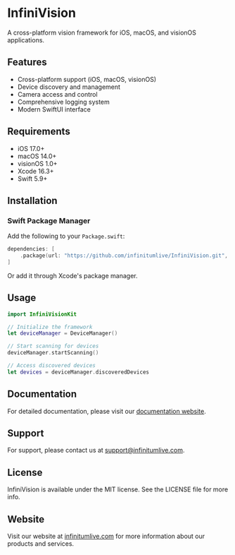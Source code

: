 # InfiniVision

A cross-platform vision framework for iOS, macOS, and visionOS applications.

## Features

- Cross-platform support (iOS, macOS, visionOS)
- Device discovery and management
- Camera access and control
- Comprehensive logging system
- Modern SwiftUI interface

## Requirements

- iOS 17.0+
- macOS 14.0+
- visionOS 1.0+
- Xcode 16.3+
- Swift 5.9+

## Installation

### Swift Package Manager

Add the following to your `Package.swift`:

```swift
dependencies: [
    .package(url: "https://github.com/infinitumlive/InfiniVision.git", from: "1.0.0")
]
```

Or add it through Xcode's package manager.

## Usage

```swift
import InfiniVisionKit

// Initialize the framework
let deviceManager = DeviceManager()

// Start scanning for devices
deviceManager.startScanning()

// Access discovered devices
let devices = deviceManager.discoveredDevices
```

## Documentation

For detailed documentation, please visit our [documentation website](https://infinitumlive.com/docs).

## Support

For support, please contact us at [support@infinitumlive.com](mailto:support@infinitumlive.com).

## License

InfiniVision is available under the MIT license. See the LICENSE file for more info.

## Website

Visit our website at [infinitumlive.com](https://infinitumlive.com) for more information about our products and services. 